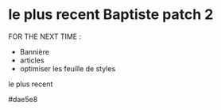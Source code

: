 # le plus recent Baptiste patch 2
FOR THE NEXT TIME :
  - Bannière
  - articles
  - optimiser les feuille de styles



le plus recent 

#dae5e8
